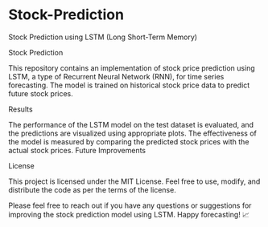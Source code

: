 # Stock-Prediction
Stock Prediction using LSTM (Long Short-Term Memory)

Stock Prediction

This repository contains an implementation of stock price prediction using LSTM, a type of Recurrent Neural Network (RNN), for time series forecasting. The model is trained on historical stock price data to predict future stock prices.

Results

The performance of the LSTM model on the test dataset is evaluated, and the predictions are visualized using appropriate plots. The effectiveness of the model is measured by comparing the predicted stock prices with the actual stock prices.
Future Improvements

License

This project is licensed under the MIT License. Feel free to use, modify, and distribute the code as per the terms of the license.

Please feel free to reach out if you have any questions or suggestions for improving the stock prediction model using LSTM. Happy forecasting! 📈
